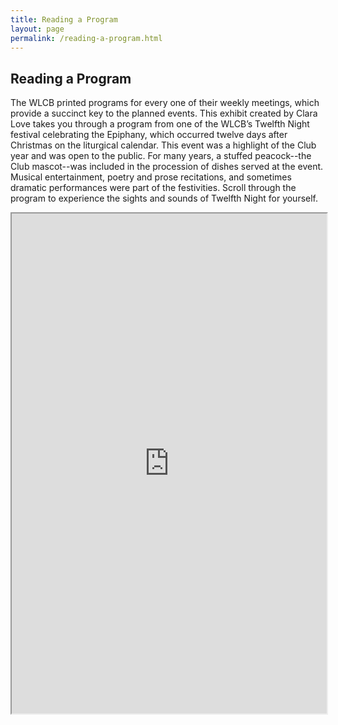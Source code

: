 ```yaml
---
title: Reading a Program
layout: page
permalink: /reading-a-program.html
---
```


## Reading a Program

The WLCB printed programs for every one of their weekly meetings, which provide a succinct key to the planned events. This exhibit created by Clara Love takes you through a program from one of the WLCB’s Twelfth Night festival celebrating the Epiphany, which occurred twelve days after Christmas on the liturgical calendar. This event was a highlight of the Club year and was open to the public. For many years, a stuffed peacock--the Club mascot--was included in the procession of dishes served at the event. Musical entertainment, poetry and prose recitations, and sometimes dramatic performances were part of the festivities. Scroll through the program to experience the sights and sounds of Twelfth Night for yourself. 

<iframe src="https://clara-love.maps.arcgis.com/apps/Cascade/index.html?appid=8b96210dd48a4069b2010584b3a46c6a" width="100%" height="800"></iframe>


